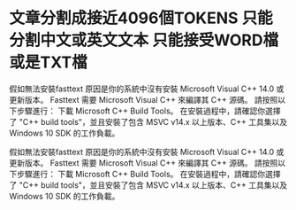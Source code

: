 

文章分割成接近4096個TOKENS
只能分割中文或英文文本
只能接受WORD檔或是TXT檔
==================================
假如無法安裝fasttext 
原因是你的系統中沒有安裝 Microsoft Visual C++ 14.0 或更新版本。
Fasttext 需要 Microsoft Visual C++ 來編譯其 C++ 源碼。
請按照以下步驟進行： 
下載 Microsoft C++ Build Tools。
在安裝過程中，請確認你選擇了 "C++ build tools"，並且安裝了包含 MSVC v14.x 以上版本、C++ 工具集以及 Windows 10 SDK 的工作負載。

假如無法安裝fasttext 
原因是你的系統中沒有安裝 Microsoft Visual C++ 14.0 或更新版本。
Fasttext 需要 Microsoft Visual C++ 來編譯其 C++ 源碼。
請按照以下步驟進行： 
下載 Microsoft C++ Build Tools。
在安裝過程中，請確認你選擇了 "C++ build tools"，並且安裝了包含 MSVC v14.x 以上版本、C++ 工具集以及 Windows 10 SDK 的工作負載。
